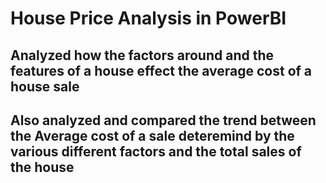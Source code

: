 # House Price Analysis in PowerBI

## Analyzed how the factors around and the features of a house effect the average cost of a house sale
## Also analyzed and compared the trend between the Average cost of a sale deteremind by the various different factors and the total sales of the house
